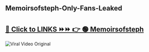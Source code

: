
 ## Memoirsofsteph-Only-Fans-Leaked

# <h2><a href="https://clipsfans.com/Memoirsofsteph&ref=git">🔗 Click to LINKS ⏩⏩ 👉 🟢 Memoirsofsteph </a></h2>

<a href="https://clipsfans.com/Memoirsofsteph&ref=git" rel="nofollow" data-target="animated-image.originalLink"><img src="https://i.ibb.co.com/xMMVF88/686577567.gif" alt="Viral Video Original" style="max-width: 100%; display: inline-block;" data-target="animated-image.originalImage"></a>
